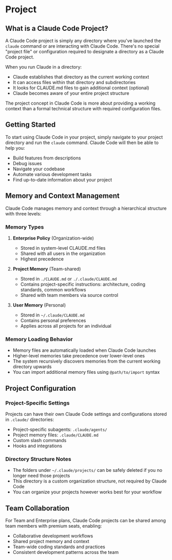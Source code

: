 # Project

## What is a Claude Code Project?

A Claude Code project is simply any directory where you've launched the `claude` command or are interacting with Claude Code. There's no special "project file" or configuration required to designate a directory as a Claude Code project.

When you run Claude in a directory:

- Claude establishes that directory as the current working context
- It can access files within that directory and subdirectories
- It looks for CLAUDE.md files to gain additional context (optional)
- Claude becomes aware of your entire project structure

The project concept in Claude Code is more about providing a working context than a formal technical structure with required configuration files.

## Getting Started

To start using Claude Code in your project, simply navigate to your project directory and run the `claude` command. Claude Code will then be able to help you:

- Build features from descriptions
- Debug issues
- Navigate your codebase
- Automate various development tasks
- Find up-to-date information about your project

## Memory and Context Management

Claude Code manages memory and context through a hierarchical structure with three levels:

### Memory Types

1. **Enterprise Policy** (Organization-wide)
   - Stored in system-level CLAUDE.md files
   - Shared with all users in the organization
   - Highest precedence

2. **Project Memory** (Team-shared)
   - Stored in `./CLAUDE.md` or `./.claude/CLAUDE.md`
   - Contains project-specific instructions: architecture, coding standards, common workflows
   - Shared with team members via source control

3. **User Memory** (Personal)
   - Stored in `~/.claude/CLAUDE.md`
   - Contains personal preferences
   - Applies across all projects for an individual

### Memory Loading Behavior

- Memory files are automatically loaded when Claude Code launches
- Higher-level memories take precedence over lower-level ones
- The system recursively discovers memories from the current working directory upwards
- You can import additional memory files using `@path/to/import` syntax

## Project Configuration

### Project-Specific Settings

Projects can have their own Claude Code settings and configurations stored in `.claude/` directories:

- Project-specific subagents: `.claude/agents/`
- Project memory files: `.claude/CLAUDE.md`
- Custom slash commands
- Hooks and integrations

### Directory Structure Notes

- The folders under `~/.claude/projects/` can be safely deleted if you no longer need those projects
- This directory is a custom organization structure, not required by Claude Code
- You can organize your projects however works best for your workflow

## Team Collaboration

For Team and Enterprise plans, Claude Code projects can be shared among team members with premium seats, enabling:

- Collaborative development workflows
- Shared project memory and context
- Team-wide coding standards and practices
- Consistent development patterns across the team
